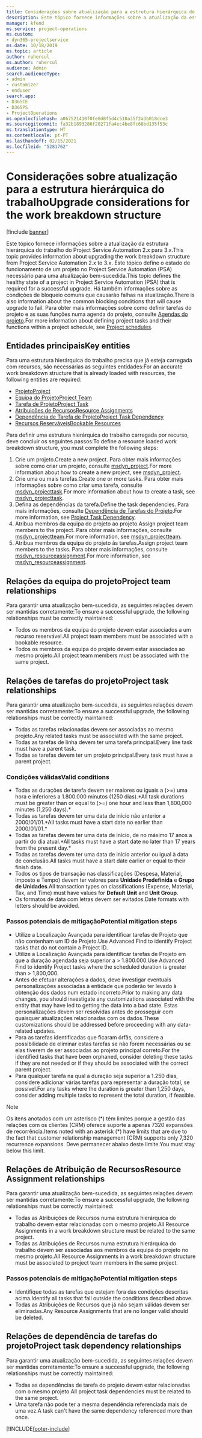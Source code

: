 ```yaml
---
title: Considerações sobre atualização para a estrutura hierárquica do trabalho
description: Este tópico fornece informações sobre a atualização da estrutura hierárquica do trabalho do Project Service Automation 2.x para 3.x.
manager: kfend
ms.service: project-operations
ms.custom:
- dyn365-projectservice
ms.date: 10/18/2019
ms.topic: article
author: ruhercul
ms.author: ruhercul
audience: Admin
search.audienceType:
- admin
- customizer
- enduser
search.app:
- D365CE
- D365PS
- ProjectOperations
ms.openlocfilehash: a067521410f0fe0d8f5d4c510a35f2a3b018dce3
ms.sourcegitcommit: fa32b1893286f20271fa4ec4be8fc68bd135f53c
ms.translationtype: HT
ms.contentlocale: pt-PT
ms.lasthandoff: 02/15/2021
ms.locfileid: "5281762"
---
```

# <a name="upgrade-considerations-for-the-work-breakdown-structure"></a><span data-ttu-id="7f95a-103">Considerações sobre atualização para a estrutura hierárquica do trabalho</span><span class="sxs-lookup"><span data-stu-id="7f95a-103">Upgrade considerations for the work breakdown structure</span></span>

[!include [banner](../includes/psa-now-project-operations.md)]

<span data-ttu-id="7f95a-104">Este tópico fornece informações sobre a atualização da estrutura hierárquica do trabalho do Project Service Automation 2.x para 3.x.</span><span class="sxs-lookup"><span data-stu-id="7f95a-104">This topic provides information about upgrading the work breakdown structure from Project Service Automation 2.x to 3.x.</span></span> <span data-ttu-id="7f95a-105">Este tópico define o estado de funcionamento de um projeto no Project Service Automation (PSA) necessário para uma atualização bem-sucedida.</span><span class="sxs-lookup"><span data-stu-id="7f95a-105">This topic defines the healthy state of a project in Project Service Automation (PSA) that is required for a successful upgrade.</span></span> <span data-ttu-id="7f95a-106">Há também informações sobre as condições de bloqueio comuns que causarão falhas na atualização.</span><span class="sxs-lookup"><span data-stu-id="7f95a-106">There is also information about the common blocking conditions that will cause upgrade to fail.</span></span> <span data-ttu-id="7f95a-107">Para obter mais informações sobre como definir tarefas do projeto e as suas funções numa agenda do projeto, consulte [Agendas do projeto](project-creating.md).</span><span class="sxs-lookup"><span data-stu-id="7f95a-107">For more information about defining project tasks and their functions within a project schedule, see [Project schedules](project-creating.md).</span></span>

## <a name="key-entities"></a><span data-ttu-id="7f95a-108">Entidades principais</span><span class="sxs-lookup"><span data-stu-id="7f95a-108">Key entities</span></span>
<span data-ttu-id="7f95a-109">Para uma estrutura hierárquica do trabalho precisa que já esteja carregada com recursos, são necessárias as seguintes entidades:</span><span class="sxs-lookup"><span data-stu-id="7f95a-109">For an accurate work breakdown structure that is already loaded with resources, the following entities are required:</span></span>

- [<span data-ttu-id="7f95a-110">Projeto</span><span class="sxs-lookup"><span data-stu-id="7f95a-110">Project</span></span>](https://docs.microsoft.com/dynamics365/customerengagement/on-premises/developer/entities/msdyn_project)
- [<span data-ttu-id="7f95a-111">Equipa do Projeto</span><span class="sxs-lookup"><span data-stu-id="7f95a-111">Project Team</span></span>](https://docs.microsoft.com/dynamics365/customerengagement/on-premises/developer/entities/msdyn_projectteam)
- [<span data-ttu-id="7f95a-112">Tarefa de Projeto</span><span class="sxs-lookup"><span data-stu-id="7f95a-112">Project Task</span></span>](https://docs.microsoft.com/dynamics365/customerengagement/on-premises/developer/entities/msdyn_projecttask)
- [<span data-ttu-id="7f95a-113">Atribuições de Recursos</span><span class="sxs-lookup"><span data-stu-id="7f95a-113">Resource Assignments</span></span>](https://docs.microsoft.com/dynamics365/customerengagement/on-premises/developer/entities/msdyn_resourceassignment)
- [<span data-ttu-id="7f95a-114">Dependência de Tarefa de Projeto</span><span class="sxs-lookup"><span data-stu-id="7f95a-114">Project Task Dependency</span></span>](https://docs.microsoft.com/dynamics365/customerengagement/on-premises/developer/entities/msdyn_projecttaskdependency)
- [<span data-ttu-id="7f95a-115">Recursos Reserváveis</span><span class="sxs-lookup"><span data-stu-id="7f95a-115">Bookable Resources</span></span>](https://docs.microsoft.com/dynamics365/customerengagement/on-premises/developer/entities/bookableresource)

<span data-ttu-id="7f95a-116">Para definir uma estrutura hierárquica do trabalho carregada por recurso, deve concluir os seguintes passos:</span><span class="sxs-lookup"><span data-stu-id="7f95a-116">To define a resource loaded work breakdown structure, you must complete the following steps:</span></span>

1. <span data-ttu-id="7f95a-117">Crie um projeto.</span><span class="sxs-lookup"><span data-stu-id="7f95a-117">Create a new project.</span></span> <span data-ttu-id="7f95a-118">Para obter mais informações sobre como criar um projeto, consulte [msdyn_project](https://docs.microsoft.com/dynamics365/customerengagement/on-premises/developer/entities/msdyn_project).</span><span class="sxs-lookup"><span data-stu-id="7f95a-118">For more information about how to create a new project, see [msdyn_project](https://docs.microsoft.com/dynamics365/customerengagement/on-premises/developer/entities/msdyn_project).</span></span>
2. <span data-ttu-id="7f95a-119">Crie uma ou mais tarefas.</span><span class="sxs-lookup"><span data-stu-id="7f95a-119">Create one or more tasks.</span></span> <span data-ttu-id="7f95a-120">Para obter mais informações sobre como criar uma tarefa, consulte [msdyn_projecttask](https://docs.microsoft.com/dynamics365/customerengagement/on-premises/developer/entities/msdyn_projecttask).</span><span class="sxs-lookup"><span data-stu-id="7f95a-120">For more information about how to create a task, see [msdyn_projecttask](https://docs.microsoft.com/dynamics365/customerengagement/on-premises/developer/entities/msdyn_projecttask).</span></span>
3. <span data-ttu-id="7f95a-121">Defina as dependências da tarefa.</span><span class="sxs-lookup"><span data-stu-id="7f95a-121">Define the task dependencies.</span></span> <span data-ttu-id="7f95a-122">Para mais informações, consulte [Dependência de Tarefas do Projeto](https://docs.microsoft.com/dynamics365/customerengagement/on-premises/developer/entities/msdyn_projecttaskdependency).</span><span class="sxs-lookup"><span data-stu-id="7f95a-122">For more information, see [Project Task Dependency](https://docs.microsoft.com/dynamics365/customerengagement/on-premises/developer/entities/msdyn_projecttaskdependency).</span></span>
4. <span data-ttu-id="7f95a-123">Atribua membros da equipa do projeto ao projeto.</span><span class="sxs-lookup"><span data-stu-id="7f95a-123">Assign project team members to the project.</span></span> <span data-ttu-id="7f95a-124">Para obter mais informações, consulte [msdyn_projectteam](https://docs.microsoft.com/dynamics365/customerengagement/on-premises/developer/entities/msdyn_projectteam).</span><span class="sxs-lookup"><span data-stu-id="7f95a-124">For more information, see [msdyn_projectteam](https://docs.microsoft.com/dynamics365/customerengagement/on-premises/developer/entities/msdyn_projectteam).</span></span>
5. <span data-ttu-id="7f95a-125">Atribua membros da equipa do projeto às tarefas.</span><span class="sxs-lookup"><span data-stu-id="7f95a-125">Assign project team members to the tasks.</span></span> <span data-ttu-id="7f95a-126">Para obter mais informações, consulte [msdyn_resourceassignment](https://docs.microsoft.com/dynamics365/customerengagement/on-premises/developer/entities/msdyn_resourceassignment).</span><span class="sxs-lookup"><span data-stu-id="7f95a-126">For more information, see [msdyn_resourceassignment](https://docs.microsoft.com/dynamics365/customerengagement/on-premises/developer/entities/msdyn_resourceassignment).</span></span>

## <a name="project-team-relationships"></a><span data-ttu-id="7f95a-127">Relações da equipa do projeto</span><span class="sxs-lookup"><span data-stu-id="7f95a-127">Project team relationships</span></span>

<span data-ttu-id="7f95a-128">Para garantir uma atualização bem-sucedida, as seguintes relações devem ser mantidas corretamente:</span><span class="sxs-lookup"><span data-stu-id="7f95a-128">To ensure a successful upgrade, the following relationships must be correctly maintained:</span></span>
- <span data-ttu-id="7f95a-129">Todos os membros da equipa do projeto devem estar associados a um recurso reservável.</span><span class="sxs-lookup"><span data-stu-id="7f95a-129">All project team members must be associated with a bookable resource.</span></span>
- <span data-ttu-id="7f95a-130">Todos os membros da equipa do projeto devem estar associados ao mesmo projeto.</span><span class="sxs-lookup"><span data-stu-id="7f95a-130">All project team members must be associated with the same project.</span></span> 

## <a name="project-task-relationships"></a><span data-ttu-id="7f95a-131">Relações de tarefas do projeto</span><span class="sxs-lookup"><span data-stu-id="7f95a-131">Project task relationships</span></span>
<span data-ttu-id="7f95a-132">Para garantir uma atualização bem-sucedida, as seguintes relações devem ser mantidas corretamente:</span><span class="sxs-lookup"><span data-stu-id="7f95a-132">To ensure a successful upgrade, the following relationships must be correctly maintained:</span></span>

- <span data-ttu-id="7f95a-133">Todas as tarefas relacionadas devem ser associadas ao mesmo projeto.</span><span class="sxs-lookup"><span data-stu-id="7f95a-133">Any related tasks must be associated with the same project.</span></span>
- <span data-ttu-id="7f95a-134">Todas as tarefas de linha devem ter uma tarefa principal.</span><span class="sxs-lookup"><span data-stu-id="7f95a-134">Every line task must have a parent task.</span></span>
- <span data-ttu-id="7f95a-135">Todas as tarefas devem ter um projeto principal.</span><span class="sxs-lookup"><span data-stu-id="7f95a-135">Every task must have a parent project.</span></span>

### <a name="valid-conditions"></a><span data-ttu-id="7f95a-136">Condições válidas</span><span class="sxs-lookup"><span data-stu-id="7f95a-136">Valid conditions</span></span>

- <span data-ttu-id="7f95a-137">Todas as durações de tarefa devem ser maiores ou iguais a (>=) uma hora e inferiores a 1.800.000 minutos (1250 dias).\*</span><span class="sxs-lookup"><span data-stu-id="7f95a-137">All task durations must be greater than or equal to (>=) one hour and less than 1,800,000 minutes (1,250 days).\*</span></span>
- <span data-ttu-id="7f95a-138">Todas as tarefas devem ter uma data de início não anterior a 2000/01/01.\*</span><span class="sxs-lookup"><span data-stu-id="7f95a-138">All tasks must have a start date no earlier than 2000/01/01.\*</span></span>
- <span data-ttu-id="7f95a-139">Todas as tarefas devem ter uma data de início, de no máximo 17 anos a partir do dia atual.\*</span><span class="sxs-lookup"><span data-stu-id="7f95a-139">All tasks must have a start date no later than 17 years from the present day.\*</span></span>
- <span data-ttu-id="7f95a-140">Todas as tarefas devem ter uma data de início anterior ou igual à data de conclusão.</span><span class="sxs-lookup"><span data-stu-id="7f95a-140">All tasks must have a start date earlier or equal to their finish date.</span></span>
- <span data-ttu-id="7f95a-141">Todos os tipos de transação nas classificações (Despesa, Material, Imposto e Tempo) devem ter valores para **Unidade Predefinida** e **Grupo de Unidades**.</span><span class="sxs-lookup"><span data-stu-id="7f95a-141">All transaction types on classifications (Expense, Material, Tax, and Time) must have values for **Default Unit** and **Unit Group**.</span></span>
- <span data-ttu-id="7f95a-142">Os formatos de data com letras devem ser evitados.</span><span class="sxs-lookup"><span data-stu-id="7f95a-142">Date formats with letters should be avoided.</span></span>

### <a name="potential-mitigation-steps"></a><span data-ttu-id="7f95a-143">Passos potenciais de mitigação</span><span class="sxs-lookup"><span data-stu-id="7f95a-143">Potential mitigation steps</span></span>
- <span data-ttu-id="7f95a-144">Utilize a Localização Avançada para identificar tarefas de Projeto que não contenham um ID de Projeto.</span><span class="sxs-lookup"><span data-stu-id="7f95a-144">Use Advanced Find to identify Project tasks that do not contain a Project ID.</span></span>
- <span data-ttu-id="7f95a-145">Utilize a Localização Avançada para identificar tarefas de Projeto em que a duração agendada seja superior a > 1.800.000.</span><span class="sxs-lookup"><span data-stu-id="7f95a-145">Use Advanced Find to identify Project tasks where the scheduled duration is greater than > 1,800,000.</span></span>
- <span data-ttu-id="7f95a-146">Antes de efetuar alterações a dados, deve investigar eventuais personalizações associadas à entidade que poderão ter levado à obtenção dos dados num estado incorreto.</span><span class="sxs-lookup"><span data-stu-id="7f95a-146">Prior to making any data changes, you should investigate any customizations associated with the entity that may have led to getting the data into a bad state.</span></span> <span data-ttu-id="7f95a-147">Estas personalizações devem ser resolvidas antes de prosseguir com quaisquer atualizações relacionadas com os dados.</span><span class="sxs-lookup"><span data-stu-id="7f95a-147">These customizations should be addressed before proceeding with any data-related updates.</span></span>
- <span data-ttu-id="7f95a-148">Para as tarefas identificadas que ficaram órfãs, considere a possibilidade de eliminar estas tarefas se não forem necessárias ou se elas tiverem de ser associadas ao projeto principal correto.</span><span class="sxs-lookup"><span data-stu-id="7f95a-148">For the identified tasks that have been orphaned, consider deleting these tasks if they are not needed or if they should be associated with the correct parent project.</span></span>
- <span data-ttu-id="7f95a-149">Para qualquer tarefa na qual a duração seja superior a 1.250 dias, considere adicionar várias tarefas para representar a duração total, se possível.</span><span class="sxs-lookup"><span data-stu-id="7f95a-149">For any tasks where the duration is greater than 1,250 days, consider adding multiple tasks to represent the total duration, if feasible.</span></span>

> [!NOTE]
> <span data-ttu-id="7f95a-150">Os itens anotados com um asterisco (\*) têm limites porque a gestão das relações com os clientes (CRM) oferece suporte a apenas 7320 expansões de recorrência.</span><span class="sxs-lookup"><span data-stu-id="7f95a-150">Items noted with an asterisk (\*) have limits that are due to the fact that customer relationship management (CRM) supports only 7,320 recurrence expansions.</span></span> <span data-ttu-id="7f95a-151">Deve permanecer abaixo deste limite.</span><span class="sxs-lookup"><span data-stu-id="7f95a-151">You must stay below this limit.</span></span>

## <a name="resource-assignment-relationships"></a><span data-ttu-id="7f95a-152">Relações de Atribuição de Recursos</span><span class="sxs-lookup"><span data-stu-id="7f95a-152">Resource Assignment relationships</span></span>
<span data-ttu-id="7f95a-153">Para garantir uma atualização bem-sucedida, as seguintes relações devem ser mantidas corretamente:</span><span class="sxs-lookup"><span data-stu-id="7f95a-153">To ensure a successful upgrade, the following relationships must be correctly maintained:</span></span>

- <span data-ttu-id="7f95a-154">Todas as Atribuições de Recursos numa estrutura hierárquica do trabalho devem estar relacionadas com o mesmo projeto.</span><span class="sxs-lookup"><span data-stu-id="7f95a-154">All Resource Assignments in a work breakdown structure must be related to the same project.</span></span>
- <span data-ttu-id="7f95a-155">Todas as Atribuições de Recursos numa estrutura hierárquica do trabalho devem ser associadas aos membros da equipa do projeto no mesmo projeto.</span><span class="sxs-lookup"><span data-stu-id="7f95a-155">All Resource Assignments in a work breakdown structure must be associated to project team members in the same project.</span></span>

### <a name="potential-mitigation-steps"></a><span data-ttu-id="7f95a-156">Passos potenciais de mitigação</span><span class="sxs-lookup"><span data-stu-id="7f95a-156">Potential mitigation steps</span></span>
- <span data-ttu-id="7f95a-157">Identifique todas as tarefas que estejam fora das condições descritas acima.</span><span class="sxs-lookup"><span data-stu-id="7f95a-157">Identify all tasks that fall outside the conditions described above.</span></span>  
- <span data-ttu-id="7f95a-158">Todas as Atribuições de Recursos que já não sejam válidas devem ser eliminadas.</span><span class="sxs-lookup"><span data-stu-id="7f95a-158">Any Resource Assignments that are no longer valid should be deleted.</span></span>

## <a name="project-task-dependency-relationships"></a><span data-ttu-id="7f95a-159">Relações de dependência de tarefas do projeto</span><span class="sxs-lookup"><span data-stu-id="7f95a-159">Project task dependency relationships</span></span>
<span data-ttu-id="7f95a-160">Para garantir uma atualização bem-sucedida, as seguintes relações devem ser mantidas corretamente:</span><span class="sxs-lookup"><span data-stu-id="7f95a-160">To ensure a successful upgrade, the following relationships must be correctly maintained:</span></span>

- <span data-ttu-id="7f95a-161">Todas as dependências de tarefa do projeto devem estar relacionadas com o mesmo projeto.</span><span class="sxs-lookup"><span data-stu-id="7f95a-161">All project task dependencies must be related to the same project.</span></span>
- <span data-ttu-id="7f95a-162">Uma tarefa não pode ter a mesma dependência referenciada mais de uma vez.</span><span class="sxs-lookup"><span data-stu-id="7f95a-162">A task can't have the same dependency referenced more than once.</span></span>


[!INCLUDE[footer-include](../includes/footer-banner.md)]